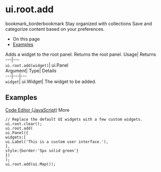  
#  ui.root.add 
bookmark_borderbookmark Stay organized with collections  Save and categorize content based on your preferences.
  * On this page
  * [Examples](https://developers.google.com/earth-engine/apidocs/ui-root-add#examples)


Adds a widget to the root panel. 
Returns the root panel.
Usage| Returns  
---|---  
`ui.root.add(widget)`| ui.Panel  
Argument| Type| Details  
---|---|---  
`widget`| ui.Widget| The widget to be added.  
## Examples
[Code Editor (JavaScript)](https://developers.google.com/earth-engine/apidocs/ui-root-add#code-editor-javascript-sample) More
```
// Replace the default UI widgets with a few custom widgets.
ui.root.clear();
ui.root.add(
ui.Panel({
widgets:[
ui.Label('This is a custom user interface.'),
],
style:{border:'5px solid green'}
})
);
ui.root.add(ui.Map());
```

